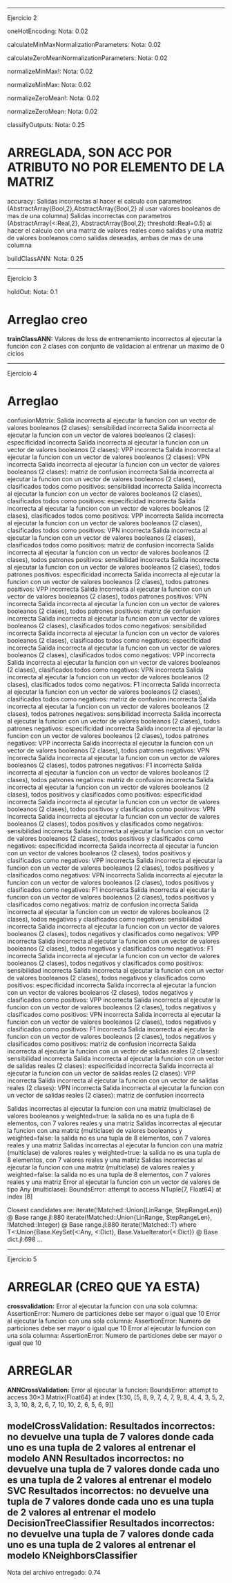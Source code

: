 -------------------------------------------------------------------------------------------------------------------------
Ejercicio 2

oneHotEncoding:
   Nota: 0.02

calculateMinMaxNormalizationParameters:
   Nota: 0.02

calculateZeroMeanNormalizationParameters:
   Nota: 0.02

normalizeMinMax!:
   Nota: 0.02

normalizeMinMax:
   Nota: 0.02

normalizeZeroMean!:
   Nota: 0.02

normalizeZeroMean:
   Nota: 0.02

classifyOutputs:
   Nota: 0.25

# ARREGLADA, SON ACC POR ATRIBUTO NO POR ELEMENTO DE LA MATRIZ
accuracy:
   Salidas incorrectas al hacer el calculo con parametros (AbstractArray{Bool,2},AbstractArray{Bool,2} al usar valores booleanos de mas de una columna)
   Salidas incorrectas con parametros (AbstractArray{<:Real,2}, AbstractArray{Bool,2}; threshold::Real=0.5) al hacer el calculo con una matriz de valores reales como salidas y una matriz de valores booleanos como salidas deseadas, ambas de mas de una columna

buildClassANN:
   Nota: 0.25


-------------------------------------------------------------------------------------------------------------------------
Ejercicio 3

holdOut:
   Nota: 0.1

# Arreglao creo
__trainClassANN:__
      Valores de loss de entrenamiento incorrectos al ejecutar la función con 2 clases con conjunto de validacion al entrenar un maximo de 0 ciclos

-------------------------------------------------------------------------------------------------------------------------
Ejercicio 4

# Arreglao
confusionMatrix:
   Salida incorrecta al ejecutar la funcion con un vector de valores booleanos (2 clases): sensibilidad incorrecta
   Salida incorrecta al ejecutar la funcion con un vector de valores booleanos (2 clases): especificidad incorrecta
   Salida incorrecta al ejecutar la funcion con un vector de valores booleanos (2 clases): VPP incorrecta
   Salida incorrecta al ejecutar la funcion con un vector de valores booleanos (2 clases): VPN incorrecta
   Salida incorrecta al ejecutar la funcion con un vector de valores booleanos (2 clases): matriz de confusion incorrecta
   Salida incorrecta al ejecutar la funcion con un vector de valores booleanos (2 clases), clasificados todos como positivos: sensibilidad incorrecta
   Salida incorrecta al ejecutar la funcion con un vector de valores booleanos (2 clases), clasificados todos como positivos: especificidad incorrecta
   Salida incorrecta al ejecutar la funcion con un vector de valores booleanos (2 clases), clasificados todos como positivos: VPP incorrecta
   Salida incorrecta al ejecutar la funcion con un vector de valores booleanos (2 clases), clasificados todos como positivos: VPN incorrecta
   Salida incorrecta al ejecutar la funcion con un vector de valores booleanos (2 clases), clasificados todos como positivos: matriz de confusion incorrecta
   Salida incorrecta al ejecutar la funcion con un vector de valores booleanos (2 clases), todos patrones positivos: sensibilidad incorrecta
   Salida incorrecta al ejecutar la funcion con un vector de valores booleanos (2 clases), todos patrones positivos: especificidad incorrecta
   Salida incorrecta al ejecutar la funcion con un vector de valores booleanos (2 clases), todos patrones positivos: VPP incorrecta
   Salida incorrecta al ejecutar la funcion con un vector de valores booleanos (2 clases), todos patrones positivos: VPN incorrecta
   Salida incorrecta al ejecutar la funcion con un vector de valores booleanos (2 clases), todos patrones positivos: matriz de confusion incorrecta
   Salida incorrecta al ejecutar la funcion con un vector de valores booleanos (2 clases), clasificados todos como negativos: sensibilidad incorrecta
   Salida incorrecta al ejecutar la funcion con un vector de valores booleanos (2 clases), clasificados todos como negativos: especificidad incorrecta
   Salida incorrecta al ejecutar la funcion con un vector de valores booleanos (2 clases), clasificados todos como negativos: VPP incorrecta
   Salida incorrecta al ejecutar la funcion con un vector de valores booleanos (2 clases), clasificados todos como negativos: VPN incorrecta
   Salida incorrecta al ejecutar la funcion con un vector de valores booleanos (2 clases), clasificados todos como negativos: F1 incorrecta
   Salida incorrecta al ejecutar la funcion con un vector de valores booleanos (2 clases), clasificados todos como negativos: matriz de confusion incorrecta
   Salida incorrecta al ejecutar la funcion con un vector de valores booleanos (2 clases), todos patrones negativos: sensibilidad incorrecta
   Salida incorrecta al ejecutar la funcion con un vector de valores booleanos (2 clases), todos patrones negativos: especificidad incorrecta
   Salida incorrecta al ejecutar la funcion con un vector de valores booleanos (2 clases), todos patrones negativos: VPP incorrecta
   Salida incorrecta al ejecutar la funcion con un vector de valores booleanos (2 clases), todos patrones negativos: VPN incorrecta
   Salida incorrecta al ejecutar la funcion con un vector de valores booleanos (2 clases), todos patrones negativos: F1 incorrecta
   Salida incorrecta al ejecutar la funcion con un vector de valores booleanos (2 clases), todos patrones negativos: matriz de confusion incorrecta
   Salida incorrecta al ejecutar la funcion con un vector de valores booleanos (2 clases), todos positivos y clasificados como positivos: especificidad incorrecta
   Salida incorrecta al ejecutar la funcion con un vector de valores booleanos (2 clases), todos positivos y clasificados como positivos: VPN incorrecta
   Salida incorrecta al ejecutar la funcion con un vector de valores booleanos (2 clases), todos positivos y clasificados como negativos: sensibilidad incorrecta
   Salida incorrecta al ejecutar la funcion con un vector de valores booleanos (2 clases), todos positivos y clasificados como negativos: especificidad incorrecta
   Salida incorrecta al ejecutar la funcion con un vector de valores booleanos (2 clases), todos positivos y clasificados como negativos: VPP incorrecta
   Salida incorrecta al ejecutar la funcion con un vector de valores booleanos (2 clases), todos positivos y clasificados como negativos: VPN incorrecta
   Salida incorrecta al ejecutar la funcion con un vector de valores booleanos (2 clases), todos positivos y clasificados como negativos: F1 incorrecta
   Salida incorrecta al ejecutar la funcion con un vector de valores booleanos (2 clases), todos positivos y clasificados como negativos: matriz de confusion incorrecta
   Salida incorrecta al ejecutar la funcion con un vector de valores booleanos (2 clases), todos negativos y clasificados como negativos: sensibilidad incorrecta
   Salida incorrecta al ejecutar la funcion con un vector de valores booleanos (2 clases), todos negativos y clasificados como negativos: VPP incorrecta
   Salida incorrecta al ejecutar la funcion con un vector de valores booleanos (2 clases), todos negativos y clasificados como negativos: F1 incorrecta
   Salida incorrecta al ejecutar la funcion con un vector de valores booleanos (2 clases), todos negativos y clasificados como positivos: sensibilidad incorrecta
   Salida incorrecta al ejecutar la funcion con un vector de valores booleanos (2 clases), todos negativos y clasificados como positivos: especificidad incorrecta
   Salida incorrecta al ejecutar la funcion con un vector de valores booleanos (2 clases), todos negativos y clasificados como positivos: VPP incorrecta
   Salida incorrecta al ejecutar la funcion con un vector de valores booleanos (2 clases), todos negativos y clasificados como positivos: VPN incorrecta
   Salida incorrecta al ejecutar la funcion con un vector de valores booleanos (2 clases), todos negativos y clasificados como positivos: F1 incorrecta
   Salida incorrecta al ejecutar la funcion con un vector de valores booleanos (2 clases), todos negativos y clasificados como positivos: matriz de confusion incorrecta
   Salida incorrecta al ejecutar la funcion con un vector de salidas reales (2 clases): sensibilidad incorrecta
   Salida incorrecta al ejecutar la funcion con un vector de salidas reales (2 clases): especificidad incorrecta
   Salida incorrecta al ejecutar la funcion con un vector de salidas reales (2 clases): VPP incorrecta
   Salida incorrecta al ejecutar la funcion con un vector de salidas reales (2 clases): VPN incorrecta
   Salida incorrecta al ejecutar la funcion con un vector de salidas reales (2 clases): matriz de confusion incorrecta



   Salidas incorrectas al ejecutar la funcion con una matriz (multiclase) de valores booleanos y weighted=true: la salida no es una tupla de 8 elementos, con 7 valores reales y una matriz
   Salidas incorrectas al ejecutar la funcion con una matriz (multiclase) de valores booleanos y weighted=false: la salida no es una tupla de 8 elementos, con 7 valores reales y una matriz
   Salidas incorrectas al ejecutar la funcion con una matriz (multiclase) de valores reales y weighted=true: la salida no es una tupla de 8 elementos, con 7 valores reales y una matriz
   Salidas incorrectas al ejecutar la funcion con una matriz (multiclase) de valores reales y weighted=false: la salida no es una tupla de 8 elementos, con 7 valores reales y una matriz
   Error al ejecutar la funcion con un vector de valores de tipo Any (multiclase): BoundsError: attempt to access NTuple{7, Float64} at index [8]

Closest candidates are:
iterate(!Matched::Union{LinRange, StepRangeLen})
@ Base range.jl:880
iterate(!Matched::Union{LinRange, StepRangeLen}, !Matched::Integer)
@ Base range.jl:880
iterate(!Matched::T) where T<:Union{Base.KeySet{<:Any, <:Dict}, Base.ValueIterator{<:Dict}}
@ Base dict.jl:698
...



-------------------------------------------------------------------------------------------------------------------------
Ejercicio 5
# ARREGLAR (CREO QUE YA ESTA)
__crossvalidation:__
   Error al ejecutar la funcion con una sola columna: AssertionError: Numero de particiones debe ser mayor o igual que 10
   Error al ejecutar la funcion con una sola columna: AssertionError: Numero de particiones debe ser mayor o igual que 10
   Error al ejecutar la funcion con una sola columna: AssertionError: Numero de particiones debe ser mayor o igual que 10

# ARREGLAR
__ANNCrossValidation:__
   Error al ejecutar la funcion: BoundsError: attempt to access 30×3 Matrix{Float64} at index [1:30, [5, 8, 9, 7, 4, 7, 9, 8, 4, 4, 3, 5, 2, 3, 3, 10, 8, 2, 6, 7, 10, 10, 2, 6, 5, 6, 9]]


modelCrossValidation:
   Resultados incorrectos: no devuelve una tupla de 7 valores donde cada uno es una tupla de 2 valores al entrenar el modelo ANN
   Resultados incorrectos: no devuelve una tupla de 7 valores donde cada uno es una tupla de 2 valores al entrenar el modelo SVC
   Resultados incorrectos: no devuelve una tupla de 7 valores donde cada uno es una tupla de 2 valores al entrenar el modelo DecisionTreeClassifier
   Resultados incorrectos: no devuelve una tupla de 7 valores donde cada uno es una tupla de 2 valores al entrenar el modelo KNeighborsClassifier
-------------------------------------------------------------------------------------------------------------------------
Nota del archivo entregado: 0.74
